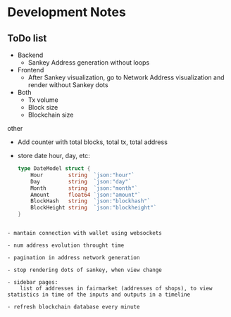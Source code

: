 # Development Notes

## ToDo list

- Backend
    - Sankey Address generation without loops
- Frontend
    - After Sankey visualization, go to Network Address visualization and render without Sankey dots
- Both
    - Tx volume
    - Block size
    - Blockchain size

other

- Add counter with total blocks, total tx, total address

- store date hour, day, etc:
    ```Go
    type DateModel struct {
        Hour        string  `json:"hour"`
        Day         string  `json:"day"`
        Month       string  `json:"month"`
        Amount      float64 `json:"amount"`
        BlockHash   string  `json:"blockhash"`
        BlockHeight string  `json:"blockheight"`
    }
```

- mantain connection with wallet using websockets

- num address evolution throught time

- pagination in address network generation

- stop rendering dots of sankey, when view change

- sidebar pages:
    list of addresses in fairmarket (addresses of shops), to view statistics in time of the inputs and outputs in a timeline

- refresh blockchain database every minute
